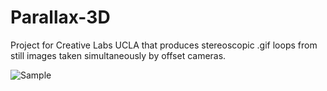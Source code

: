 # Parallax-3D
Project for Creative Labs UCLA that produces stereoscopic .gif loops from still images taken simultaneously by offset cameras.

![Sample](https://imgur.com/I12wBq5)
